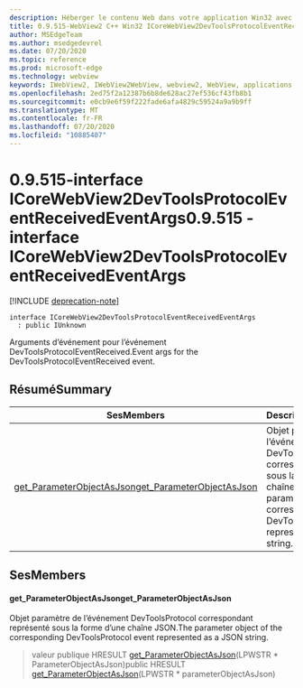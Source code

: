 ```yaml
---
description: Héberger le contenu Web dans votre application Win32 avec le contrôle Microsoft Edge WebView2
title: 0.9.515-WebView2 C++ Win32 ICoreWebView2DevToolsProtocolEventReceivedEventArgs
author: MSEdgeTeam
ms.author: msedgedevrel
ms.date: 07/20/2020
ms.topic: reference
ms.prod: microsoft-edge
ms.technology: webview
keywords: IWebView2, IWebView2WebView, webview2, WebView, applications Win32, Win32, Edge, ICoreWebView2, ICoreWebView2Controller, contrôle de navigateur, html Edge
ms.openlocfilehash: 2ed75f2a12387b6b8de628ac27ef536cf43fb8b1
ms.sourcegitcommit: e0cb9e6f59f222fade6afa4829c59524a9a9b9ff
ms.translationtype: MT
ms.contentlocale: fr-FR
ms.lasthandoff: 07/20/2020
ms.locfileid: "10885407"
---
```

# <span data-ttu-id="04425-104">0.9.515-interface ICoreWebView2DevToolsProtocolEventReceivedEventArgs</span><span class="sxs-lookup"><span data-stu-id="04425-104">0.9.515 - interface ICoreWebView2DevToolsProtocolEventReceivedEventArgs</span></span> 

[!INCLUDE [deprecation-note](../../includes/deprecation-note.md)]

```
interface ICoreWebView2DevToolsProtocolEventReceivedEventArgs
  : public IUnknown
```

<span data-ttu-id="04425-105">Arguments d’événement pour l’événement DevToolsProtocolEventReceived.</span><span class="sxs-lookup"><span data-stu-id="04425-105">Event args for the DevToolsProtocolEventReceived event.</span></span>

## <span data-ttu-id="04425-106">Résumé</span><span class="sxs-lookup"><span data-stu-id="04425-106">Summary</span></span>

 <span data-ttu-id="04425-107">Ses</span><span class="sxs-lookup"><span data-stu-id="04425-107">Members</span></span>                        | <span data-ttu-id="04425-108">Descriptions</span><span class="sxs-lookup"><span data-stu-id="04425-108">Descriptions</span></span>
--------------------------------|---------------------------------------------
[<span data-ttu-id="04425-109">get_ParameterObjectAsJson</span><span class="sxs-lookup"><span data-stu-id="04425-109">get_ParameterObjectAsJson</span></span>](#get_parameterobjectasjson) | <span data-ttu-id="04425-110">Objet paramètre de l’événement DevToolsProtocol correspondant représenté sous la forme d’une chaîne JSON.</span><span class="sxs-lookup"><span data-stu-id="04425-110">The parameter object of the corresponding DevToolsProtocol event represented as a JSON string.</span></span>

## <span data-ttu-id="04425-111">Ses</span><span class="sxs-lookup"><span data-stu-id="04425-111">Members</span></span>

#### <span data-ttu-id="04425-112">get_ParameterObjectAsJson</span><span class="sxs-lookup"><span data-stu-id="04425-112">get_ParameterObjectAsJson</span></span> 

<span data-ttu-id="04425-113">Objet paramètre de l’événement DevToolsProtocol correspondant représenté sous la forme d’une chaîne JSON.</span><span class="sxs-lookup"><span data-stu-id="04425-113">The parameter object of the corresponding DevToolsProtocol event represented as a JSON string.</span></span>

> <span data-ttu-id="04425-114">valeur publique HRESULT [get_ParameterObjectAsJson](#get_parameterobjectasjson)(LPWSTR \* ParameterObjectAsJson)</span><span class="sxs-lookup"><span data-stu-id="04425-114">public HRESULT [get_ParameterObjectAsJson](#get_parameterobjectasjson)(LPWSTR \* parameterObjectAsJson)</span></span>

